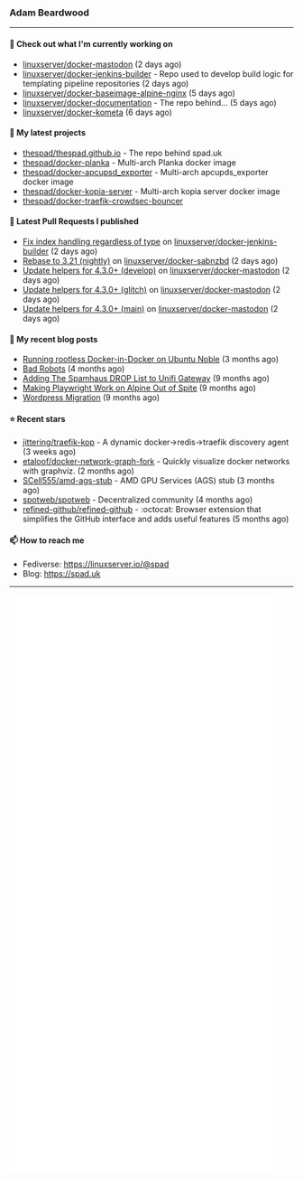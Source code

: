 ### Adam Beardwood
---
#### 👷 Check out what I'm currently working on

- [linuxserver/docker-mastodon](https://github.com/linuxserver/docker-mastodon) (2 days ago)
- [linuxserver/docker-jenkins-builder](https://github.com/linuxserver/docker-jenkins-builder) - Repo used to develop build logic for templating pipeline repositories (2 days ago)
- [linuxserver/docker-baseimage-alpine-nginx](https://github.com/linuxserver/docker-baseimage-alpine-nginx) (5 days ago)
- [linuxserver/docker-documentation](https://github.com/linuxserver/docker-documentation) - The repo behind... (5 days ago)
- [linuxserver/docker-kometa](https://github.com/linuxserver/docker-kometa) (6 days ago)

#### 🌱 My latest projects

- [thespad/thespad.github.io](https://github.com/thespad/thespad.github.io) - The repo behind spad.uk
- [thespad/docker-planka](https://github.com/thespad/docker-planka) - Multi-arch Planka docker image
- [thespad/docker-apcupsd_exporter](https://github.com/thespad/docker-apcupsd_exporter) - Multi-arch apcupds_exporter docker image
- [thespad/docker-kopia-server](https://github.com/thespad/docker-kopia-server) - Multi-arch kopia server docker image 
- [thespad/docker-traefik-crowdsec-bouncer](https://github.com/thespad/docker-traefik-crowdsec-bouncer)

#### 🔨 Latest Pull Requests I published

- [Fix index handling regardless of type](https://github.com/linuxserver/docker-jenkins-builder/pull/320) on [linuxserver/docker-jenkins-builder](https://github.com/linuxserver/docker-jenkins-builder) (2 days ago)
- [Rebase to 3.21 (nightly)](https://github.com/linuxserver/docker-sabnzbd/pull/241) on [linuxserver/docker-sabnzbd](https://github.com/linuxserver/docker-sabnzbd) (2 days ago)
- [Update helpers for 4.3.0&#43; (develop)](https://github.com/linuxserver/docker-mastodon/pull/108) on [linuxserver/docker-mastodon](https://github.com/linuxserver/docker-mastodon) (2 days ago)
- [Update helpers for 4.3.0&#43; (glitch)](https://github.com/linuxserver/docker-mastodon/pull/107) on [linuxserver/docker-mastodon](https://github.com/linuxserver/docker-mastodon) (2 days ago)
- [Update helpers for 4.3.0&#43; (main)](https://github.com/linuxserver/docker-mastodon/pull/106) on [linuxserver/docker-mastodon](https://github.com/linuxserver/docker-mastodon) (2 days ago)

#### 📜 My recent blog posts

- [Running rootless Docker-in-Docker on Ubuntu Noble](https://www.spad.uk/posts/rootless-dind-noble/) (3 months ago)
- [Bad Robots](https://www.spad.uk/posts/bad-robots/) (4 months ago)
- [Adding The Spamhaus DROP List to Unifi Gateway](https://www.spad.uk/posts/adding-spamhaus-drop-list-to-unifi-gateway/) (9 months ago)
- [Making Playwright Work on Alpine Out of Spite](https://www.spad.uk/posts/making-playwright-work-on-alpine-out-of-spite/) (9 months ago)
- [Wordpress Migration](https://www.spad.uk/posts/wordpress-migration/) (9 months ago)

#### ⭐ Recent stars

- [jittering/traefik-kop](https://github.com/jittering/traefik-kop) - A dynamic docker-&gt;redis-&gt;traefik discovery agent (3 weeks ago)
- [etaloof/docker-network-graph-fork](https://github.com/etaloof/docker-network-graph-fork) - Quickly visualize docker networks with graphviz. (2 months ago)
- [SCell555/amd-ags-stub](https://github.com/SCell555/amd-ags-stub) - AMD GPU Services (AGS) stub (3 months ago)
- [spotweb/spotweb](https://github.com/spotweb/spotweb) - Decentralized community (4 months ago)
- [refined-github/refined-github](https://github.com/refined-github/refined-github) - :octocat: Browser extension that simplifies the GitHub interface and adds useful features (5 months ago)

#### 📫 How to reach me
- Fediverse: https://linuxserver.io/@spad
- Blog: https://spad.uk
---
<img src="https://raw.githubusercontent.com/thespad/thespad/main/github-metrics.svg">
